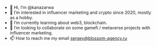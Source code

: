 - 👋 Hi, I’m @kanazarwa
- 👀 I’m interested in influencer marketing and crypto since 2020, mostly as a hobby.
- 🌱 I’m currently learning about web3, blockchain.
- 💞️ I’m looking to collaborate on some gamefi / metaverse projects with influencer marketing.
- 📫 How to reach me my email sergey@blossom-agency.ru

<!---
kanazarwa/kanazarwa is a ✨ special ✨ repository because its `README.md` (this file) appears on your GitHub profile.
You can click the Preview link to take a look at your changes.
--->
